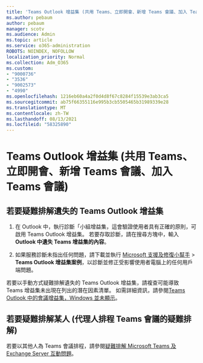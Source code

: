 ```yaml
---
title: 'Teams Outlook 增益集 (共用 Teams、立即開會、新增 Teams 會議、加入 Teams 會議) '
ms.author: pebaum
author: pebaum
manager: scotv
ms.audience: Admin
ms.topic: article
ms.service: o365-administration
ROBOTS: NOINDEX, NOFOLLOW
localization_priority: Normal
ms.collection: Adm_O365
ms.custom:
- "9000736"
- "3536"
- "9002573"
- "4990"
ms.openlocfilehash: 1216eb60a4a2f0d4d8f67c8284f15539e3ab3ca5
ms.sourcegitcommit: ab75f66355116e995b3cb5505465b31989339e28
ms.translationtype: MT
ms.contentlocale: zh-TW
ms.lasthandoff: 08/13/2021
ms.locfileid: "58325890"
---
```

# <a name="teams-outlook-add-in-share-to-teams--meet-now-new-teams-meeting-join-teams-meeting"></a>Teams Outlook 增益集 (共用 Teams、立即開會、新增 Teams 會議、加入 Teams 會議) 

## <a name="to-troubleshoot-a-missing-teams-outlook-add-in"></a>若要疑難排解遺失的 Teams Outlook 增益集

1. 在 Outlook 中，執行診斷「小組增益集，這會驗證使用者具有正確的原則，可啟用 Teams Outlook 增益集。 若要存取診斷，請在搜尋方塊中，輸入 **Outlook 中遺失 Teams 增益集的內容**。

1. 如果服務診斷未指出任何問題，請下載並執行 [Microsoft 支援及修復小幫手](https://aka.ms/SaRA-TeamsAddInScenario)  >  **Teams Outlook 增益集案例**，以診斷並修正受影響使用者電腦上的任何用戶端問題。

若要以手動方式疑難排解遺失的 Teams Outlook 增益集，請複查可能導致 Teams 增益集未出現在列出的潛在因素清單。 如需詳細資訊，請參閱[Teams Outlook 中的會議增益集，Windows 並未顯示](https://docs.microsoft.com/microsoftteams/teams-add-in-for-outlook#teams-meeting-add-in-in-outlook-for-windows-does-not-show)。

## <a name="to-troubleshoot-scheduling-a-teams-meeting-on-behalf-of-someone-else-delegate"></a>若要疑難排解某人 (代理人排程 Teams 會議的疑難排解) 

若要以其他人為 Teams 會議排程，請參閱[疑難排解 Microsoft Teams 及 Exchange Server 互動問題](https://docs.microsoft.com/microsoftteams/troubleshoot/known-issues/teams-exchange-interaction-issue)。
